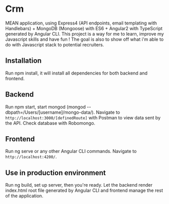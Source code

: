 # Crm

MEAN application, using Express4 (API endpoints, email templating with Handlebars) + MongoDB (Mongoose) with ES6 + Angular2 with TypeScript generated by Angular CLI.
This project is a way for me to learn, improve my Javascript skills and have fun ! 
The goal is also to show off what i'm able to do with Javascript stack to potential recruiters.

## Installation
Run npm install, it will install all dependencies for both backend and frontend.

## Backend
Run npm start, start mongod (mongod --dbpath=/Users/[username]/mongo-data/).
Navigate to `http://localhost:3000/[definedRoute]` with Postman to view data sent by the API.
Check database with Robomongo.

## Frontend
Run ng serve or any other Angular CLI commands.
Navigate to `http://localhost:4200/`.

## Use in production environment
Run ng build, set up server, then you're ready. 
Let the backend render index.html root file generated by Angular CLI and frontend manage the rest of the application.